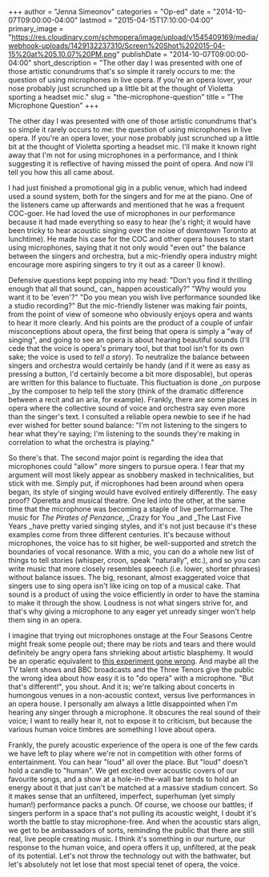 +++
author = "Jenna Simeonov"
categories = "Op-ed"
date = "2014-10-07T09:00:00-04:00"
lastmod = "2015-04-15T17:10:00-04:00"
primary_image = "https://res.cloudinary.com/schmopera/image/upload/v1545409169/media/webhook-uploads/1429132237310/Screen%20Shot%202015-04-15%20at%205.10.07%20PM.png"
publishDate = "2014-10-07T09:00:00-04:00"
short_description = "The other day I was presented with one of those artistic conundrums that&#039;s so simple it rarely occurs to me: the question of using microphones in live opera. If you&#039;re an opera lover, your nose probably just scrunched up a little bit at the thought of Violetta sporting a headset mic."
slug = "the-microphone-question"
title = "The Microphone Question"
+++

The other day I was presented with one of those artistic conundrums that's so simple it rarely occurs to me: the question of using microphones in live opera. If you're an opera lover, your nose probably just scrunched up a little bit at the thought of Violetta sporting a headset mic. I'll make it known right away that I'm not for using microphones in a performance, and I think suggesting it is reflective of having missed the point of opera. And now I'll tell you how this all came about.

I had just finished a promotional gig in a public venue, which had indeed used a sound system, both for the singers and for me at the piano. One of the listeners came up afterwards and mentioned that he was a frequent COC-goer. He had loved the use of microphones in our performance because it had made everything so easy to hear (he's right; it would have been tricky to hear acoustic singing over the noise of downtown Toronto at lunchtime). He made his case for the COC and other opera houses to start using microphones, saying that it not only would "even out" the balance between the singers and orchestra, but a mic-friendly opera industry might encourage more aspiring singers to try it out as a career (I know).

Defensive questions kept popping into my head: "Don't you find it thrilling enough that all that sound_ can_ happen acoustically?" "Why would you want it to be 'even'?" "Do you mean you wish live performance sounded like a studio recording?" But the mic-friendly listener was making fair points, from the point of view of someone who obviously enjoys opera and wants to hear it more clearly. And his points are the product of a couple of unfair misconceptions about opera, the first being that opera is simply a "way of singing", and going to see an opera is about hearing beautiful sounds (I'll cede that the voice is opera's primary tool, but that tool isn't for its own sake; the voice is used to _tell a story_). To neutralize the balance between singers and orchestra would certainly be handy (and if it were as easy as pressing a button, I'd certainly become a bit more disposable), but operas are written for this balance to fluctuate. This fluctuation is done _on purpose _by the composer to help tell the story (think of the dramatic difference between a recit and an aria, for example). Frankly, there are some places in opera where the collective sound of voice and orchestra say even more than the singer's text. I consulted a reliable opera newbie to see if he had ever wished for better sound balance: "I'm not listening to the singers to hear what they're saying; I'm listening to the sounds they're making in correlation to what the orchestra is playing."

So there's that. The second major point is regarding the idea that microphones could "allow" more singers to pursue opera. I fear that my argument will most likely appear as snobbery masked in technicalities, but stick with me. Simply put, if microphones had been around when opera began, its style of singing would have evolved entirely differently. The easy proof? Operetta and musical theatre. One led into the other, at the same time that the microphone was becoming a staple of live performance. The music for _The Pirates of Penzance_, _Crazy for You _and _The Last Five Years _have pretty varied singing styles, and it's not just because it's these examples come from three different centuries. It's because without microphones, the voice has to sit higher, be well-supported and stretch the boundaries of vocal resonance. With a mic, you can do a whole new list of things to tell stories (whisper, croon, speak "naturally", etc.), and so you can write music that more closely resembles speech (i.e. lower, shorter phrases) without balance issues. The big, resonant, almost exaggerated voice that singers use to sing opera isn't like icing on top of a musical cake. That sound is a product of using the voice efficiently in order to have the stamina to make it through the show. Loudness is not what singers strive for, and that's why giving a microphone to any eager yet unready singer won't help them sing in an opera.

I imagine that trying out microphones onstage at the Four Seasons Centre might freak some people out; there may be riots and tears and there would definitely be angry opera fans shrieking about artistic blasphemy. It would be an operatic equivalent to [this experiment gone wrong](https://www.youtube.com/watch?v=grOttsHuuzE). And maybe all the TV talent shows and BBC broadcasts and the Three Tenors give the public the wrong idea about how easy it is to "do opera" with a microphone. "But that's different!", you shout. And it is; we're talking about concerts in humongous venues in a non-acoustic context, versus live performances in an opera house. I personally am always a little disappointed when I'm hearing any singer through a microphone. It obscures the real sound of their voice; I want to really hear it, not to expose it to criticism, but because the various human voice timbres are something I love about opera.

Frankly, the purely acoustic experience of the opera is one of the few cards we have left to play where we're not in competition with other forms of entertainment. You can hear "loud" all over the place. But "loud" doesn't hold a candle to "human". We get excited over acoustic covers of our favourite songs, and a show at a hole-in-the-wall bar tends to hold an energy about it that just can't be matched at a massive stadium concert. So it makes sense that an unfiltered, imperfect, superhuman (yet simply human!) performance packs a punch. Of course, we choose our battles; if singers perform in a space that's not pulling its acoustic weight, I doubt it's worth the battle to stay microphone-free. And when the acoustic stars align, we get to be ambassadors of sorts, reminding the public that there are still real, live people creating music. I think it's something in our nurture, our response to the human voice, and opera offers it up, unfiltered, at the peak of its potential. Let's not throw the technology out with the bathwater, but let's absolutely not let lose that most special tenet of opera, the voice.
